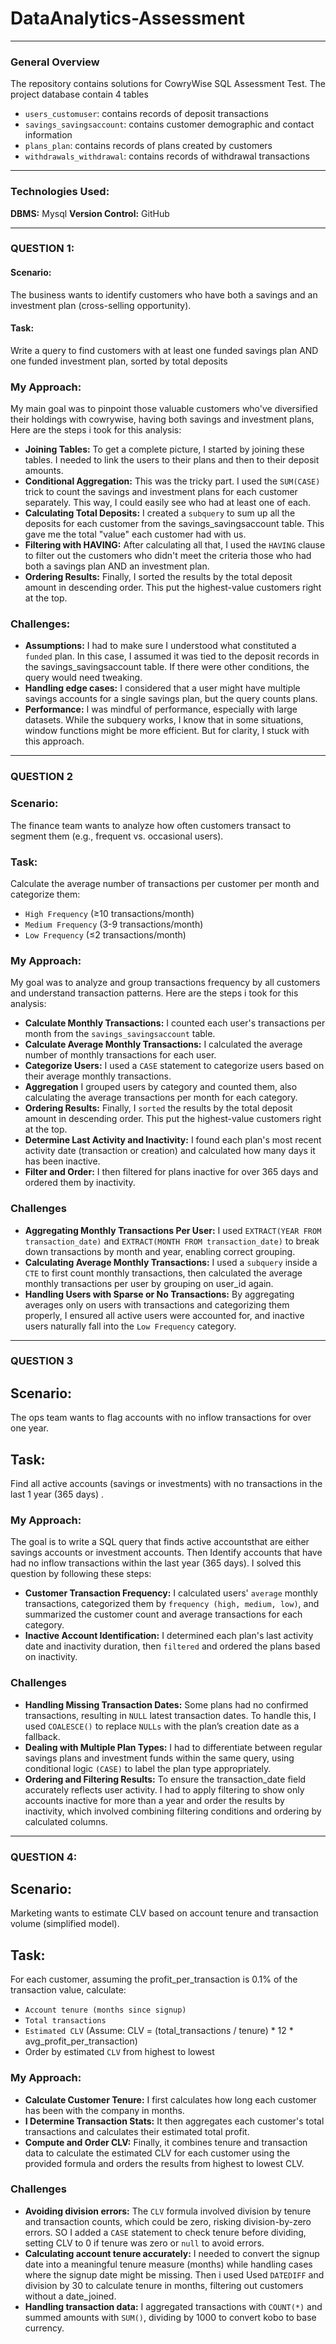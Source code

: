 # DataAnalytics-Assessment

---

### General Overview
The repository contains solutions for CowryWise SQL Assessment Test. The project database contain 4 tables
- `users_customuser`: contains records of deposit transactions
-  `savings_savingsaccount`: contains customer demographic and contact information
- `plans_plan`: contains records of plans created by customers
- `withdrawals_withdrawal`: contains  records of withdrawal transactions

---

### Technologies Used:
**DBMS:** Mysql
**Version Control:** GitHub

---

### QUESTION 1:
#### Scenario: 
The business wants to identify customers who have both a savings and an investment plan (cross-selling opportunity).
#### Task: 
Write a query to find customers with at least one funded savings plan AND one funded investment plan, sorted by total deposits

### My Approach: 
My main goal was to pinpoint those valuable customers who've diversified their holdings with cowrywise, having both savings and investment plans, Here are the steps i took for this analysis:
- **Joining Tables:** To get a complete picture, I started by joining these tables. I needed to link the users to their plans and then to their deposit amounts.
- **Conditional Aggregation:** This was the tricky part. I used the `SUM(CASE)` trick to count the savings and investment plans for each customer separately. This way, I could easily see who had at least one of each.
- **Calculating Total Deposits:** I created a `subquery` to sum up all the deposits for each customer from the savings_savingsaccount table. This gave me the total "value" each customer had with us.
- **Filtering with HAVING:** After calculating all that, I used the `HAVING` clause to filter out the customers who didn't meet the criteria those who had both a savings plan AND an investment plan.
- **Ordering Results:** Finally, I sorted the results by the total deposit amount in descending order. This put the highest-value customers right at the top.

### Challenges:
- **Assumptions:** I had to make sure I understood what constituted a `funded` plan. In this case, I assumed it was tied to the deposit records in the savings_savingsaccount table. If there were other conditions, the query would need tweaking.
- **Handling edge cases:** I considered that a user might have multiple savings accounts for a single savings plan, but the query counts plans.
- **Performance:** I was mindful of performance, especially with large datasets. While the subquery works, I know that in some situations, window functions might be more efficient. But for clarity, I stuck with this approach.

--- 

### QUESTION 2
### Scenario: 
The finance team wants to analyze how often customers transact to segment them (e.g., frequent vs. occasional users).
### Task:  
Calculate the average number of transactions per customer per month and categorize them:
- `High Frequency` (≥10 transactions/month)
- `Medium Frequency` (3-9 transactions/month)
- `Low Frequency` (≤2 transactions/month)

### My Approach:
My goal was to analyze and group transactions frequency by all customers and understand transaction patterns. Here are the steps i took for this analysis:

- **Calculate Monthly Transactions:**  I counted each user's transactions per month from the `savings_savingsaccount` table.
- **Calculate Average Monthly Transactions:** I calculated the average number of monthly transactions for each user. 
- **Categorize Users:** I used a `CASE` statement to categorize users based on their average monthly transactions.
- **Aggregation** I grouped users by category and counted them, also calculating the average transactions per month for each category.
- **Ordering Results:** Finally, I `sorted` the results by the total deposit amount in descending order. This put the highest-value customers right at the top.
- **Determine Last Activity and Inactivity:** I found each plan's most recent activity date (transaction or creation) and calculated how many days it has been inactive.
- **Filter and Order:** I then filtered for plans inactive for over 365 days and ordered them by inactivity.

### Challenges
- **Aggregating Monthly Transactions Per User:** I used `EXTRACT(YEAR FROM transaction_date)` and `EXTRACT(MONTH FROM transaction_date)` to break down transactions by month and year, enabling correct grouping.
- **Calculating Average Monthly Transactions:** I used a `subquery` inside a `CTE` to first count monthly transactions, then calculated the average monthly transactions per user by grouping on user_id again.
- **Handling Users with Sparse or No Transactions:** By aggregating averages only on users with transactions and categorizing them properly, I ensured all active users were accounted for, and inactive users naturally fall into the `Low Frequency` category.

---

### QUESTION 3
## Scenario: 
The ops team wants to flag accounts with no inflow transactions for over one year.
## Task: 
Find all active accounts (savings or investments) with no transactions in the last 1 year (365 days) .

### My Approach:
The goal is to write a SQL query that finds active accountsthat are either savings accounts or investment accounts. Then Identify accounts that have had no inflow transactions within the last year (365 days). I solved this question by following these steps:

- **Customer Transaction Frequency:**  I calculated users' `average` monthly transactions, categorized them by `frequency (high, medium, low)`, and summarized the customer count and average transactions for each category.
- **Inactive Account Identification:**  I determined each plan's last activity date and inactivity duration, then `filtered` and ordered the plans based on inactivity. 

### Challenges
- **Handling Missing Transaction Dates:** Some plans had no confirmed transactions, resulting in `NULL` latest transaction dates. To handle this, I used `COALESCE()` to replace `NULLs` with the plan’s creation date as a fallback.
- **Dealing with Multiple Plan Types:** I had to differentiate between regular savings plans and investment funds within the same query, using conditional logic `(CASE)` to label the plan type appropriately.
- **Ordering and Filtering Results:** To ensure the transaction_date field accurately reflects user activity. I had to apply filtering to show only accounts inactive for more than a year and order the results by inactivity, which involved combining filtering conditions and ordering by calculated columns.

--- 

### QUESTION 4:
## Scenario:  
Marketing wants to estimate CLV based on account tenure and transaction volume (simplified model).
## Task: 
For each customer, assuming the profit_per_transaction is 0.1% of the transaction value, calculate:
- `Account tenure (months since signup)`
- `Total transactions`
- `Estimated CLV` (Assume: CLV = (total_transactions / tenure) * 12 * avg_profit_per_transaction)
- Order by estimated `CLV` from highest to lowest


### My Approach:
- **Calculate Customer Tenure:**  I first calculates how long each customer has been with the company in months.
- **I Determine Transaction Stats:**  It then aggregates each customer's total transactions and calculates their estimated total profit.
- **Compute and Order CLV:** Finally, it combines tenure and transaction data to calculate the estimated CLV for each customer using the provided formula and orders the results from highest to lowest CLV.

### Challenges

- **Avoiding division errors:** The `CLV` formula involved division by tenure and transaction counts, which could be zero, risking division-by-zero errors. SO I added a `CASE` statement to check tenure before dividing, setting CLV to 0 if tenure was zero or `null` to avoid errors.
- **Calculating account tenure accurately:** I needed to convert the signup date into a meaningful tenure measure (months) while handling cases where the signup date might be missing. Then i used Used `DATEDIFF` and division by 30 to calculate tenure in months, filtering out customers without a date_joined.
- **Handling transaction data:** I aggregated transactions with `COUNT(*)` and summed amounts with `SUM()`, dividing by 1000 to convert kobo to base currency.

